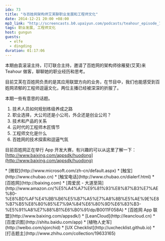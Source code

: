 ```yaml
---
idx: 73
title: "与百姓网架构师艾芙聊职业发展和工程师文化"
date: 2014-12-21 20:00 +08:00
mp3_link: "http://screencasts.b0.upaiyun.com/podcasts/teahour_episode_73.m4a"
tags: 职业发展, 工程师文化
host: gungun
guests:
  - elfe
  - dingding
duration: 01:17:06
---
```


本期由袁滚滚主持，玎玎联合主持，邀请了百姓网的架构师徐雁斐(艾芙)来 Teahour 做客，聊聊她的职业经历和思考。

目前艾芙在百姓网负责的是其应用联盟方向的业务，在节目中，我们也能感受到百姓网浓郁的工程师逗逼文化，两位主播已经被深深的折服了。

本期一些有意思的话题。

1. 技术人员如何规划练级养成之路
2. 职业选择，大公司还是小公司，外企还是创业公司？
3. 技术和产品的关系
4. 云时代的工程师木匠情节
5. 工程师文化是什么
6. 百姓网的技术探索和逗逼气氛

目前百姓网正在举行 App 开发大赛，有兴趣的可以从这里了解一下：[http://www.baixing.com/appsdk/huodong](http://www.baixing.com/appsdk/huodong)

<section class="notes" markdown="1">
* [微软](http://www.microsoft.com/zh-cn/default.aspx)
* [触宝](http://www.chubao.cn)
* [触宝电话](http://www.chubao.cn/dialerf.html)
* [百姓网](http://baixing.com)
* [周爱民 - 大道至简](http://www.amazon.cn/%E5%A4%A7%E9%81%93%E8%87%B3%E7%AE%80-%E8%BD%AF%E4%BB%B6%E5%B7%A5%E7%A8%8B%E5%AE%9E%E8%B7%B5%E8%80%85%E7%9A%84%E6%80%9D%E6%83%B3-%E5%91%A8%E7%88%B1%E6%B0%91/dp/B0011F058A)
* [百姓网 App 联盟](http://www.baixing.com/appsdk/)
* [LeanCloud](http://leancloud.cn)
* [百度识图](http://shitu.baidu.com/app)
* [植物人史军](http://weibo.com/sjorchid)
* [UX Checklist](http://uxchecklist.github.io)
* [打击题主](http://www.zhihu.com/collection/19633165)
</section>

